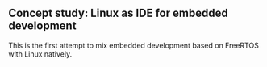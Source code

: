 ## Concept study: Linux as IDE for embedded development

This is the first attempt to mix embedded development based on FreeRTOS with Linux natively.
